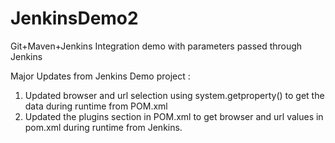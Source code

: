 # JenkinsDemo2
Git+Maven+Jenkins Integration demo with parameters passed through Jenkins

Major Updates from Jenkins Demo project :
1. Updated browser and url selection using system.getproperty() to get the data during runtime from POM.xml
2. Updated the plugins section in POM.xml to get browser and url values in pom.xml during runtime from Jenkins.
